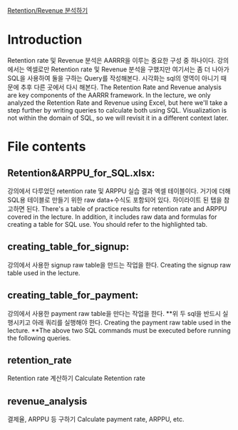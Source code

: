 [Retention/Revenue 분석하기](https://www.inflearn.com/course/%EA%B7%B8%EB%A1%9C%EC%8A%A4%ED%95%B4%ED%82%B9-%EB%8D%B0%EC%9D%B4%ED%84%B0-%EC%8B%A4%ED%97%98-%EC%84%B1%EC%9E%A5-%EC%84%9C%EB%B9%84%EC%8A%A4/dashboard)

# Introduction
Retention rate 및 Revenue 분석은 AARRR을 이루는 중요한 구성 중 하나이다. 강의에서는 엑셀로만 Retention rate 및 Revenue 분석을 구했지만 여기서는 좀 더 나아가 SQL을 사용하여 둘을 구하는 Query를 작성해본다. 시각화는 sql의 영역이 아니기 때문에 추후 다른 곳에서 다시 해본다.
The Retention Rate and Revenue analysis are key components of the AARRR framework. In the lecture, we only analyzed the Retention Rate and Revenue using Excel, but here we'll take a step further by writing queries to calculate both using SQL. Visualization is not within the domain of SQL, so we will revisit it in a different context later.

# File contents
## Retention&ARPPU_for_SQL.xlsx:
강의에서 다루었던 retention rate 및 ARPPU 실습 결과 엑셀 테이블이다. 거기에 더해 SQL용 테이블로 만들기 위한 raw data+수식도 포함되어 있다. 하이라이트 된 탭을 참고하면 된다.
There's a table of practice results for retention rate and ARPPU covered in the lecture. In addition, it includes raw data and formulas for creating a table for SQL use. You should refer to the highlighted tab.
## creating_table_for_signup:
강의에서 사용한 signup raw table을 만드는 작업을 한다. Creating the signup raw table used in the lecture.
## creating_table_for_payment:
강의에서 사용한 payment raw table을 만다는 작업을 한다.
**위 두 sql을 반드시 실행시키고 아래 쿼리를 실행해야 한다.
Creating the payment raw table used in the lecture.
**The above two SQL commands must be executed before running the following queries.
## retention_rate
Retention rate 계산하기 Calculate Retention rate
## revenue_analysis
결제율, ARPPU 등 구하기 Calculate payment rate, ARPPU, etc.
